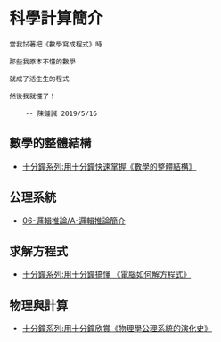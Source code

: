 # 科學計算簡介

```
當我試著把《數學寫成程式》時

那些我原本不懂的數學

就成了活生生的程式

然後我就懂了！

    -- 陳鍾誠 2019/5/16 
```

## 數學的整體結構

* [十分鐘系列:用十分鐘快速掌握《數學的整體結構》](http://www.slideshare.net/ccckmit/ss-68579935)


## 公理系統


* [06-邏輯推論/A-邏輯推論簡介](06-邏輯推論/A-邏輯推論簡介.md)


## 求解方程式

* [十分鐘系列:用十分鐘搞懂 《電腦如何解方程式》](http://www.slideshare.net/ccckmit/ss-65570387)

## 物理與計算

* [十分鐘系列:用十分鐘欣賞《物理學公理系統的演化史》](http://www.slideshare.net/ccckmit/ss-67170427)
